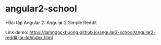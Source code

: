 # angular2-school
*Bài tập Angular 2: Angular 2 Simple Reddit


Link demo: https://lamngockhuong.github.io/angular2-school/angular2-reddit-build/index.html
